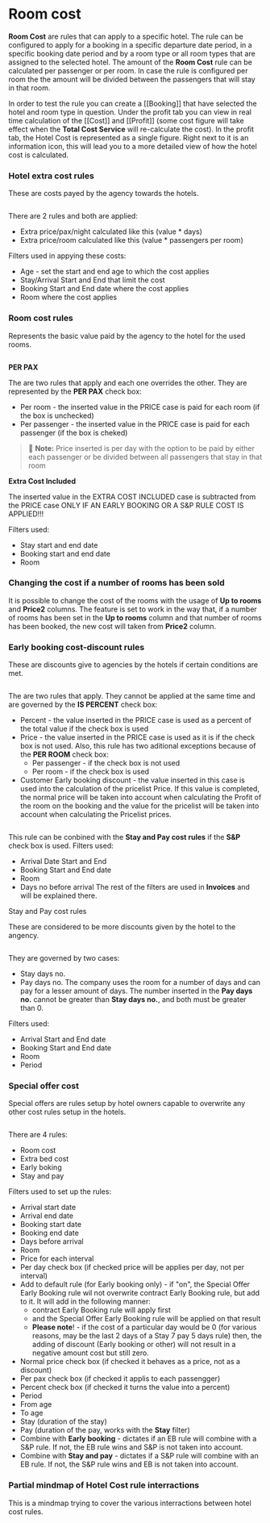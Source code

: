 # Room cost

**Room Cost** are rules that can apply to a specific hotel. The rule can be configured to apply for a booking in a specific departure date period, in a specific booking date period and by a room type or all room types that are assigned to the selected hotel. The amount of the **Room Cost** rule can be calculated per passenger or per room. In case the rule is configured per room the the amount will be divided between the passengers that will stay in that room.

In order to test the rule you can create a \[\[Booking]] that have selected the hotel and room type in question. Under the profit tab you can view in real time calculation of the \[\[Cost]] and \[\[Profit]] (some cost figure will take effect when the **Total Cost Service** will re-calculate the cost). In the profit tab, the Hotel Cost is represented as a single figure. Right next to it is an information icon, this will lead you to a more detailed view of how the hotel cost is calculated.

### Hotel extra cost rules <a href="#hotel-extra-cost-rules" id="hotel-extra-cost-rules"></a>

These are costs payed by the agency towards the hotels.

<figure><img src="../../.gitbook/assets/image (94).png" alt=""><figcaption></figcaption></figure>

There are 2 rules and both are applied:

* Extra price/pax/night calculated like this (value \* days)
* Extra price/room calculated like this (value \* passengers per room)

Filters used in appying these costs:

* Age - set the start and end age to which the cost applies
* Stay/Arrival Start and End that limit the cost
* Booking Start and End date where the cost applies
* Room where the cost applies

### Room cost rules​ <a href="#room-cost-rules" id="room-cost-rules"></a>

Represents the basic value paid by the agency to the hotel for the used rooms.

<figure><img src="../../.gitbook/assets/image (95).png" alt=""><figcaption></figcaption></figure>

**PER PAX**

The are two rules that apply and each one overrides the other. They are represented by the **PER PAX** check box:

* Per room - the inserted value in the PRICE case is paid for each room (if the box is unchecked)
* Per passenger - the inserted value in the PRICE case is paid for each passenger (if the box is cheked)

> 📝 **Note:** Price inserted is per day with the option to be paid by either each passenger or be divided between all passengers that stay in that room

**Extra Cost Included**

The inserted value in the EXTRA COST INCLUDED case is subtracted from the PRICE case ONLY IF AN EARLY BOOKING OR A S\&P RULE COST IS APPLIED!!!

Filters used:

* Stay start and end date
* Booking start and end date
* Room

### Changing the cost if a number of rooms has been sold​ <a href="#changing-the-cost-if-a-number-of-rooms-has-been-sold" id="changing-the-cost-if-a-number-of-rooms-has-been-sold"></a>

It is possible to change the cost of the rooms with the usage of **Up to rooms** and **Price2** columns. The feature is set to work in the way that, if a number of rooms has been set in the **Up to rooms** column and that number of rooms has been booked, the new cost will taken from **Price2** column.

### Early booking cost-discount rules​ <a href="#early-booking-cost-discount-rules" id="early-booking-cost-discount-rules"></a>

These are discounts give to agencies by the hotels if certain conditions are met.

<figure><img src="../../.gitbook/assets/image (96).png" alt=""><figcaption></figcaption></figure>

The are two rules that apply. They cannot be applied at the same time and are governed by the **IS PERCENT** check box:

* Percent - the value inserted in the PRICE case is used as a percent of the total value if the check box is used
* Price - the value inserted in the PRICE case is used as it is if the check box is not used. Also, this rule has two aditional exceptions because of the **PER ROOM** check box:
  * Per passenger - if the check box is not used
  * Per room - if the check box is used
* Customer Early booking discount - the value inserted in this case is used into the calculation of the pricelist Price. If this value is completed, the normal price will be taken into account when calculating the Profit of the room on the booking and the value for the pricelist will be taken into account when calculating the Pricelist prices.

<figure><img src="../../.gitbook/assets/image (97).png" alt=""><figcaption></figcaption></figure>

This rule can be conbined with the **Stay and Pay cost rules** if the **S\&P** check box is used. Filters used:

* Arrival Date Start and End
* Booking Start and End date
* Room
* Days no before arrival The rest of the filters are used in **Invoices** and will be explained there.

Stay and Pay cost rules

These are considered to be more discounts given by the hotel to the angency.&#x20;

<figure><img src="../../.gitbook/assets/image (98).png" alt=""><figcaption></figcaption></figure>

They are governed by two cases:

* Stay days no.
* Pay days no. The company uses the room for a number of days and can pay for a lesser amount of days. The number inserted in the **Pay days no.** cannot be greater than **Stay days no.**, and both must be greater than 0.

Filters used:

* Arrival Start and End date
* Booking Start and End date
* Room
* Period

### Special offer cost​ <a href="#special-offer-cost" id="special-offer-cost"></a>

Special offers are rules setup by hotel owners capable to overwrite any other cost rules setup in the hotels.

<figure><img src="../../.gitbook/assets/image (99).png" alt=""><figcaption></figcaption></figure>

There are 4 rules:

* Room cost
* Extra bed cost
* Early boking
* Stay and pay

Filters used to set up the rules:

* Arrival start date
* Arrival end date
* Booking start date
* Booking end date
* Days before arrival
* Room
* Price for each interval
* Per day check box (if checked price will be applies per day, not per interval)
* Add to default rule (for Early booking only) - if "on", the Special Offer Early Booking rule wil not overwrite contract Early Booking rule, but add to it. It will add in the following manner:
  * contract Early Booking rule will apply first
  * and the Special Offer Early Booking rule will be applied on that result
  * **Please note**! - if the cost of a particular day would be 0 (for various reasons, may be the last 2 days of a Stay 7 pay 5 days rule) then, the adding of discount (Early booking or other) will not result in a negative amount cost but still zero.
* Normal price check box (if checked it behaves as a price, not as a discount)
* Per pax check box (if checked it applis to each passengger)
* Percent check box (if checked it turns the value into a percent)
* Period
* From age
* To age
* Stay (duration of the stay)
* Pay (duration of the pay, works with the **Stay** filter)
* Combine with **Early booking** - dictates if an EB rule will combine with a S\&P rule. If not, the EB rule wins and S\&P is not taken into account.
* Combine with **Stay and pay** - dictates if a S\&P rule will combine with an EB rule. If not, the S\&P rule wins and EB is not taken into account.

### Partial mindmap of Hotel Cost rule interractions​ <a href="#partial-mindmap-of-hotel-cost-rule-interractions" id="partial-mindmap-of-hotel-cost-rule-interractions"></a>

This is a mindmap trying to cover the various interractions between hotel cost rules.

<figure><img src="../../.gitbook/assets/image (100).png" alt=""><figcaption></figcaption></figure>
